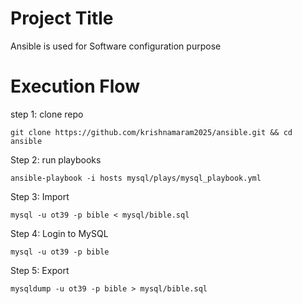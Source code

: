 Project Title
========================
Ansible is used for Software configuration purpose

Execution Flow
======================

step 1: clone repo
```
git clone https://github.com/krishnamaram2025/ansible.git && cd ansible
```
Step 2: run playbooks
```
ansible-playbook -i hosts mysql/plays/mysql_playbook.yml
```
Step 3: Import
```
mysql -u ot39 -p bible < mysql/bible.sql
```
Step 4: Login to MySQL 
```
mysql -u ot39 -p bible
```
Step 5: Export
```
mysqldump -u ot39 -p bible > mysql/bible.sql
```

